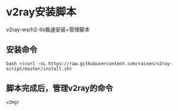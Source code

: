 # v2ray安装脚本
v2ray-ws/h2-tls极速安装+管理脚本
## 安装命令
```
bash <(curl -sL https://raw.githubusercontent.com/raixen/v2ray-script/master/install.sh)
```

## 脚本完成后，管理v2ray的命令
```
v2mgr
```
